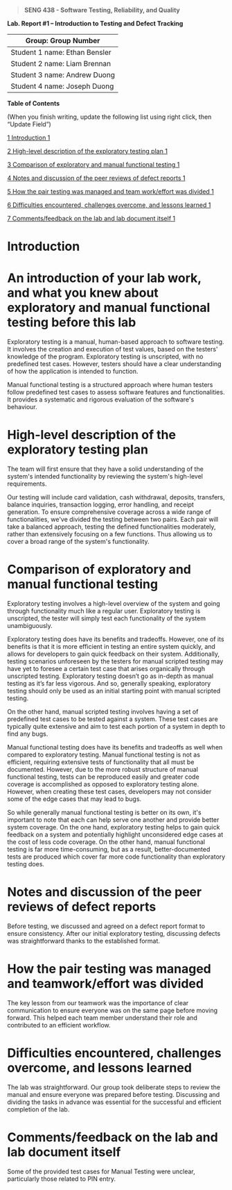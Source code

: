 >   **SENG 438 - Software Testing, Reliability, and Quality**

**Lab. Report \#1 – Introduction to Testing and Defect Tracking**

| Group: Group Number      |
|-----------------|
| Student 1 name: Ethan Bensler        |   
| Student 2 name: Liam Brennan         |   
| Student 3 name: Andrew Duong         |   
| Student 4 name: Joseph Duong         |   


**Table of Contents**

(When you finish writing, update the following list using right click, then
“Update Field”)

[1 Introduction	1](#_Toc439194677)

[2 High-level description of the exploratory testing plan	1](#_Toc439194678)

[3 Comparison of exploratory and manual functional testing	1](#_Toc439194679)

[4 Notes and discussion of the peer reviews of defect reports	1](#_Toc439194680)

[5 How the pair testing was managed and team work/effort was
divided	1](#_Toc439194681)

[6 Difficulties encountered, challenges overcome, and lessons
learned	1](#_Toc439194682)

[7 Comments/feedback on the lab and lab document itself	1](#_Toc439194683)

# Introduction


# An introduction of your lab work, and what you knew about exploratory and manual functional testing before this lab

Exploratory testing is a manual, human-based approach to software testing. It involves the creation and execution of test values, based on the testers' knowledge of the program. Exploratory testing is unscripted, with no predefined test cases. However, testers should have a clear understanding of how the application is intended to function. 

Manual functional testing is a structured approach where human testers follow predefined test cases to assess software features and functionalities. It provides a systematic and rigorous evaluation of the software's behaviour.


# High-level description of the exploratory testing plan

The team will first ensure that they have a solid understanding of the system's intended functionality by reviewing the system's high-level requirements. 

Our testing will include card validation, cash withdrawal, deposits, transfers, balance inquiries, transaction logging, error handling, and receipt generation. To ensure comprehensive coverage across a wide range of functionalities, we've divided the testing between two pairs. Each pair will take a balanced approach, testing the defined functionalities moderately, rather than extensively focusing on a few functions. Thus allowing us to cover a broad range of the system's functionality.


# Comparison of exploratory and manual functional testing

Exploratory testing involves a high-level overview of the system and going through functionality much like a regular user. Exploratory testing is unscripted, the tester will simply test each functionality of the system unambiguously. 

Exploratory testing does have its benefits and tradeoffs. However, one of its benefits is that it is more efficient in testing an entire system quickly, and allows for developers to gain quick feedback on their system. Additionally, testing scenarios unforeseen by the testers for manual scripted testing may have yet to foresee a certain test case that arises organically through unscripted testing. Exploratory testing doesn’t go as in-depth as manual testing as it’s far less vigorous. And so, generally speaking, exploratory testing should only be used as an initial starting point with manual scripted testing.

On the other hand, manual scripted testing involves having a set of predefined test cases to be tested against a system. These test cases are typically quite extensive and aim to test each portion of a system in depth to find any bugs.

Manual functional testing does have its benefits and tradeoffs as well when compared to exploratory testing. Manual functional testing is not as efficient, requiring extensive tests of functionality that all must be documented. However, due to the more robust structure of manual functional testing, tests can be reproduced easily and greater code coverage is accomplished as opposed to exploratory testing alone. However, when creating these test cases, developers may not consider some of the edge cases that may lead to bugs. 

So while generally manual functional testing is better on its own, it's important to note that each can help serve one another and provide better system coverage. On the one hand, exploratory testing helps to gain quick feedback on a system and potentially highlight unconsidered edge cases at the cost of less code coverage. On the other hand, manual functional testing is far more time-consuming, but as a result, better-documented tests are produced which cover far more code functionality than exploratory testing does.


# Notes and discussion of the peer reviews of defect reports

Before testing, we discussed and agreed on a defect report format to ensure consistency. After our initial exploratory testing, discussing defects was straightforward thanks to the established format.


# How the pair testing was managed and teamwork/effort was divided 

The key lesson from our teamwork was the importance of clear communication to ensure everyone was on the same page before moving forward. This helped each team member understand their role and contributed to an efficient workflow. 


# Difficulties encountered, challenges overcome, and lessons learned

The lab was straightforward. Our group took deliberate steps to review the manual and ensure everyone was prepared before testing. Discussing and dividing the tasks in advance was essential for the successful and efficient completion of the lab.


# Comments/feedback on the lab and lab document itself

Some of the provided test cases for Manual Testing were unclear, particularly those related to PIN entry.

